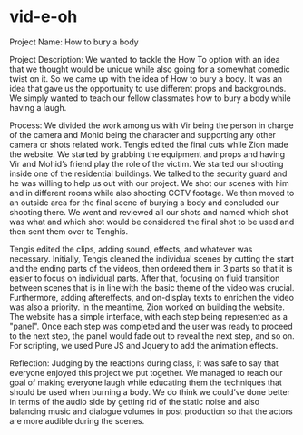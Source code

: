 # vid-e-oh

Project Name: How to bury a body

Project Description: We wanted to tackle the How To option with an idea that we thought would be unique while also going for a somewhat comedic twist on it. So we came up with the idea of How to bury a body. It was an idea that gave us the opportunity to use different props and backgrounds. We simply wanted to teach our fellow classmates how to bury a body while having a laugh.

Process: We divided the work among us with Vir being the person in charge of the camera and Mohid being the character and supporting any other camera or shots related work. Tengis edited the final cuts while Zion made the website. We started by grabbing the equipment and props and having Vir and Mohid’s friend play the role of the victim. We started our shooting inside one of the residential buildings. We talked to the security guard and he was willing to help us out with our project. We shot our scenes with him and in different rooms while also shooting CCTV footage. We then moved to an outside area for the final scene of burying a body and concluded our shooting there. We went and reviewed all our shots and named which shot was what and which shot would be considered the final shot to be used and then sent them over to Tenghis.

Tengis edited the clips, adding sound, effects, and whatever was necessary. Initially, Tengis cleaned the individual scenes by cutting the start and the ending parts of the videos, then ordered them in 3 parts so that it is easier to focus on individual parts. After that, focusing on fluid transition between scenes that is in line with the basic theme of the video was crucial. Furthermore, adding aftereffects, and on-display texts to enrichen the video was also a priority. 
 In the meantime, Zion worked on building the website. The website has a simple interface, with each step being represented as a "panel". Once each step was completed and the user was ready to proceed to the next step, the panel would fade out to reveal the next step, and so on. For scripting, we used Pure JS and Jquery to add the animation effects. 

Reflection: Judging by the reactions during class, it was safe to say that everyone enjoyed this project we put together. We managed to reach our goal of making everyone laugh while educating them the techniques that should be used when burning a body. We do think we could’ve done better in terms of the audio side by getting rid of the static noise and also balancing music and dialogue volumes in post production so that the actors are more audible during the scenes. 


